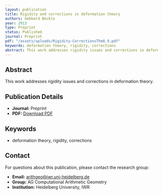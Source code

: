 ```yaml
---
layout: publication
title: Rigidity and corrections in deformation theory
authors: Gebhard Böckle
year: 2013
type: Preprint
status: Published
journal: Preprint
pdf: "/assets/uploads/Rigidity-CorrectionsThm8.9.pdf"
keywords: deformation theory, rigidity, corrections
abstract: This work addresses rigidity issues and corrections in deformation theory.
---
```

## Abstract

This work addresses rigidity issues and corrections in deformation theory.

## Publication Details

- **Journal:** Preprint
- **PDF:** [Download PDF](/assets/uploads/Rigidity-CorrectionsThm8.9.pdf)

## Keywords

- deformation theory, rigidity, corrections


## Contact

For questions about this publication, please contact the research group:
- **Email:** arithgeo@iwr.uni-heidelberg.de
- **Group:** AG Computational Arithmetic Geometry
- **Institution:** Heidelberg University, IWR